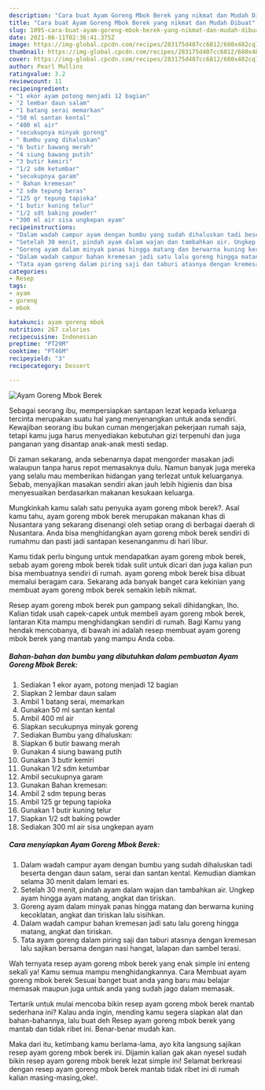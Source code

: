 ```yaml
---
description: "Cara buat Ayam Goreng Mbok Berek yang nikmat dan Mudah Dibuat"
title: "Cara buat Ayam Goreng Mbok Berek yang nikmat dan Mudah Dibuat"
slug: 1095-cara-buat-ayam-goreng-mbok-berek-yang-nikmat-dan-mudah-dibuat
date: 2021-06-11T02:36:41.375Z
image: https://img-global.cpcdn.com/recipes/283175d407cc6812/680x482cq70/ayam-goreng-mbok-berek-foto-resep-utama.jpg
thumbnail: https://img-global.cpcdn.com/recipes/283175d407cc6812/680x482cq70/ayam-goreng-mbok-berek-foto-resep-utama.jpg
cover: https://img-global.cpcdn.com/recipes/283175d407cc6812/680x482cq70/ayam-goreng-mbok-berek-foto-resep-utama.jpg
author: Pearl Mullins
ratingvalue: 3.2
reviewcount: 11
recipeingredient:
- "1 ekor ayam potong menjadi 12 bagian"
- "2 lembar daun salam"
- "1 batang serai memarkan"
- "50 ml santan kental"
- "400 ml air"
- "secukupnya minyak goreng"
- " Bumbu yang dihaluskan"
- "6 butir bawang merah"
- "4 siung bawang putih"
- "3 butir kemiri"
- "1/2 sdm ketumbar"
- "secukupnya garam"
- " Bahan kremesan"
- "2 sdm tepung beras"
- "125 gr tepung tapioka"
- "1 butir kuning telur"
- "1/2 sdt baking powder"
- "300 ml air sisa ungkepan ayam"
recipeinstructions:
- "Dalam wadah campur ayam dengan bumbu yang sudah dihaluskan tadi beserta dengan daun salam, serai dan santan kental. Kemudian diamkan selama 30 menit dalam lemari es."
- "Setelah 30 menit, pindah ayam dalam wajan dan tambahkan air. Ungkep ayam hingga ayam matang, angkat dan tiriskan."
- "Goreng ayam dalam minyak panas hingga matang dan berwarna kuning kecoklatan, angkat dan tiriskan lalu sisihkan."
- "Dalam wadah campur bahan kremesan jadi satu lalu goreng hingga matang, angkat dan tiriskan."
- "Tata ayam goreng dalam piring saji dan taburi atasnya dengan kremesan lalu sajikan bersama dengan nasi hangat, lalapan dan sambel terasi."
categories:
- Resep
tags:
- ayam
- goreng
- mbok

katakunci: ayam goreng mbok 
nutrition: 267 calories
recipecuisine: Indonesian
preptime: "PT29M"
cooktime: "PT46M"
recipeyield: "3"
recipecategory: Dessert

---
```



![Ayam Goreng Mbok Berek](https://img-global.cpcdn.com/recipes/283175d407cc6812/680x482cq70/ayam-goreng-mbok-berek-foto-resep-utama.jpg)

Sebagai seorang ibu, mempersiapkan santapan lezat kepada keluarga tercinta merupakan suatu hal yang menyenangkan untuk anda sendiri. Kewajiban seorang ibu bukan cuman mengerjakan pekerjaan rumah saja, tetapi kamu juga harus menyediakan kebutuhan gizi terpenuhi dan juga panganan yang disantap anak-anak mesti sedap.

Di zaman  sekarang, anda sebenarnya dapat mengorder masakan jadi walaupun tanpa harus repot memasaknya dulu. Namun banyak juga mereka yang selalu mau memberikan hidangan yang terlezat untuk keluarganya. Sebab, menyajikan masakan sendiri akan jauh lebih higienis dan bisa menyesuaikan berdasarkan makanan kesukaan keluarga. 



Mungkinkah kamu salah satu penyuka ayam goreng mbok berek?. Asal kamu tahu, ayam goreng mbok berek merupakan makanan khas di Nusantara yang sekarang disenangi oleh setiap orang di berbagai daerah di Nusantara. Anda bisa menghidangkan ayam goreng mbok berek sendiri di rumahmu dan pasti jadi santapan kesenanganmu di hari libur.

Kamu tidak perlu bingung untuk mendapatkan ayam goreng mbok berek, sebab ayam goreng mbok berek tidak sulit untuk dicari dan juga kalian pun bisa membuatnya sendiri di rumah. ayam goreng mbok berek bisa dibuat memalui beragam cara. Sekarang ada banyak banget cara kekinian yang membuat ayam goreng mbok berek semakin lebih nikmat.

Resep ayam goreng mbok berek pun gampang sekali dihidangkan, lho. Kalian tidak usah capek-capek untuk membeli ayam goreng mbok berek, lantaran Kita mampu menghidangkan sendiri di rumah. Bagi Kamu yang hendak mencobanya, di bawah ini adalah resep membuat ayam goreng mbok berek yang mantab yang mampu Anda coba.

<!--inarticleads1-->

##### Bahan-bahan dan bumbu yang dibutuhkan dalam pembuatan Ayam Goreng Mbok Berek:

1. Sediakan 1 ekor ayam, potong menjadi 12 bagian
1. Siapkan 2 lembar daun salam
1. Ambil 1 batang serai, memarkan
1. Gunakan 50 ml santan kental
1. Ambil 400 ml air
1. Siapkan secukupnya minyak goreng
1. Sediakan  Bumbu yang dihaluskan:
1. Siapkan 6 butir bawang merah
1. Gunakan 4 siung bawang putih
1. Gunakan 3 butir kemiri
1. Gunakan 1/2 sdm ketumbar
1. Ambil secukupnya garam
1. Gunakan  Bahan kremesan:
1. Ambil 2 sdm tepung beras
1. Ambil 125 gr tepung tapioka
1. Gunakan 1 butir kuning telur
1. Siapkan 1/2 sdt baking powder
1. Sediakan 300 ml air sisa ungkepan ayam




<!--inarticleads2-->

##### Cara menyiapkan Ayam Goreng Mbok Berek:

1. Dalam wadah campur ayam dengan bumbu yang sudah dihaluskan tadi beserta dengan daun salam, serai dan santan kental. Kemudian diamkan selama 30 menit dalam lemari es.
1. Setelah 30 menit, pindah ayam dalam wajan dan tambahkan air. Ungkep ayam hingga ayam matang, angkat dan tiriskan.
1. Goreng ayam dalam minyak panas hingga matang dan berwarna kuning kecoklatan, angkat dan tiriskan lalu sisihkan.
1. Dalam wadah campur bahan kremesan jadi satu lalu goreng hingga matang, angkat dan tiriskan.
1. Tata ayam goreng dalam piring saji dan taburi atasnya dengan kremesan lalu sajikan bersama dengan nasi hangat, lalapan dan sambel terasi.




Wah ternyata resep ayam goreng mbok berek yang enak simple ini enteng sekali ya! Kamu semua mampu menghidangkannya. Cara Membuat ayam goreng mbok berek Sesuai banget buat anda yang baru mau belajar memasak maupun juga untuk anda yang sudah jago dalam memasak.

Tertarik untuk mulai mencoba bikin resep ayam goreng mbok berek mantab sederhana ini? Kalau anda ingin, mending kamu segera siapkan alat dan bahan-bahannya, lalu buat deh Resep ayam goreng mbok berek yang mantab dan tidak ribet ini. Benar-benar mudah kan. 

Maka dari itu, ketimbang kamu berlama-lama, ayo kita langsung sajikan resep ayam goreng mbok berek ini. Dijamin kalian gak akan nyesel sudah bikin resep ayam goreng mbok berek lezat simple ini! Selamat berkreasi dengan resep ayam goreng mbok berek mantab tidak ribet ini di rumah kalian masing-masing,oke!.


